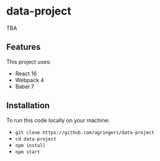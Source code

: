 # data-project

TBA

## Features

This project uses: 

* React 16
* Webpack 4
* Babel 7

## Installation

To run this code locally on your machine:

* `git clone https://github.com/agringeri/data-project`
* `cd data-project`
* `npm install`
* `npm start`
